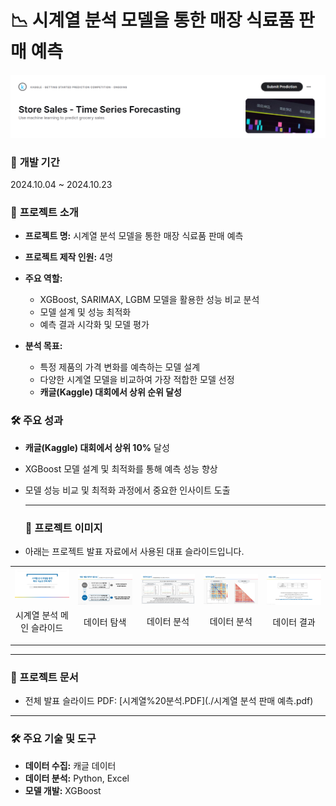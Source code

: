 # 📉  시계열 분석 모델을 통한 매장 식료품 판매 예측

<img src="./kaggle.png" alt="시계열 분석 " width="800">

### 📅 **개발 기간**  
2024.10.04 ~ 2024.10.23

### 🌟 **프로젝트 소개**  
- **프로젝트 명:** 시계열 분석 모델을 통한 매장 식료품 판매 예측
- **프로젝트 제작 인원:** 4명

- **주요 역할:**  
  - XGBoost, SARIMAX, LGBM 모델을 활용한 성능 비교 분석  
  - 모델 설계 및 성능 최적화  
  - 예측 결과 시각화 및 모델 평가

- **분석 목표:**  
  - 특정 제품의 가격 변화를 예측하는 모델 설계  
  - 다양한 시계열 모델을 비교하여 가장 적합한 모델 선정  
  - **캐글(Kaggle) 대회에서 상위 순위 달성**


### 🛠 **주요 성과**    
- **캐글(Kaggle) 대회에서 상위 10%** 달성
- XGBoost 모델 설계 및 최적화를 통해 예측 성능 향상
- 모델 성능 비교 및 최적화 과정에서 중요한 인사이트 도출  
  
  ---
  ### 🌟 프로젝트 이미지
- 아래는 프로젝트 발표 자료에서 사용된 대표 슬라이드입니다.
<table align="center">
  <tr>
    <td align="center">
      <img src="./시계열1.png" alt="시계열 분석 슬라이드 1" width="400">
      <p>시계열 분석 메인 슬라이드</p>
    </td>
    <td align="center">
      <img src="./시계열2.png" alt="시계열 분석 슬라이드 2" width="400">
      <p>데이터 탐색</p>
    </td>
    <td align="center">
      <img src="./시계열3.png" alt="시계열 분석 슬라이드 3" width="400">
      <p>데이터 분석</p>
  <td align="center">
      <img src="./시계열4.png" alt="시계열 분석 슬라이드 4" width="400">
      <p>데이터 분석</p>
  <td align="center">
      <img src="./시계열5.png" alt="시계열 분석 슬라이드 4" width="400">
      <p>데이터 결과</p>
    </td>
  </tr>
</table>


---

### 🔗 프로젝트 문서
- 전체 발표 슬라이드 PDF: [시계열%20분석.PDF](./시계열 분석 판매 예측.pdf)

---

### 🛠 주요 기술 및 도구
- **데이터 수집:** 캐글 데이터  
- **데이터 분석:** Python, Excel
- **모델 개발:** XGBoost

